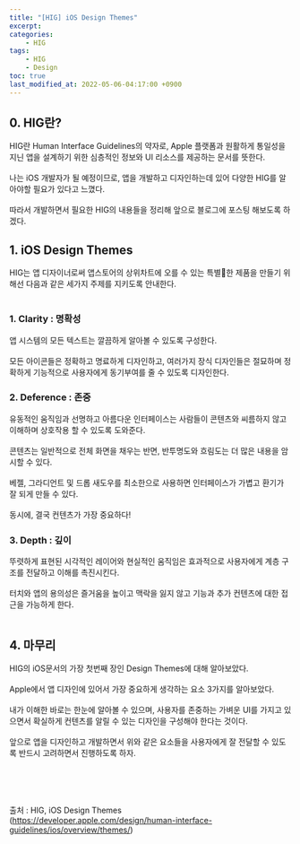 ```yaml
---
title: "[HIG] iOS Design Themes"
excerpt:
categories:
    - HIG
tags:
    - HIG
    - Design
toc: true
last_modified_at: 2022-05-06-04:17:00 +0900
---
```

## 0. HIG란?
HIG란 Human Interface Guidelines의 약자로, Apple 플랫폼과 원활하게 통일성을 지닌 앱을 설계하기 위한 심층적인 정보와 UI 리소스를 제공하는 문서를 뜻한다.<br/>
<br/>
나는 iOS 개발자가 될 예정이므로, 앱을 개발하고 디자인하는데 있어 다양한 HIG를 알아야할 필요가 있다고 느꼈다.<br/>
<br/>
따라서 개발하면서 필요한 HIG의 내용들을 정리해 앞으로 블로그에 포스팅 해보도록 하겠다.<br/>


## 1. iOS Design Themes
HIG는 앱 디자이너로써 앱스토어의 상위차트에 오를 수 있는 특별한 제품을 만들기 위해선 다음과 같은 세가지 주제를 지키도록 안내한다.<br/>
<br/>

### 1. Clarity : 명확성
앱 시스템의 모든 텍스트는 깔끔하게 알아볼 수 있도록 구성한다.<br/>
<br/>
모든 아이콘들은 정확하고 명료하게 디자인하고, 여러가지 장식 디자인들은 절묘하며 정확하게 기능적으로 사용자에게 동기부여를 줄 수 있도록 디자인한다.<br/>

### 2. Deference : 존중
유동적인 움직임과 선명하고 아름다운 인터페이스는 사람들이 콘텐츠와 씨름하지 않고 이해하며 상호작용 할 수 있도록 도와준다.<br/>
<br/>
콘텐츠는 일반적으로 전체 화면을 채우는 반면, 반투명도와 흐림도는 더 많은 내용을 암시할 수 있다.<br/>
<br/>
베젤, 그라디언트 및 드롭 새도우를 최소한으로 사용하면 인터페이스가 가볍고 환기가 잘 되게 만들 수 있다.<br/>
<br/>
동시에, 결국 컨텐츠가 가장 중요하다!

### 3. Depth : 깊이
뚜렷하게 표현된 시각적인 레이어와 현실적인 움직임은 효과적으로 사용자에게 계층 구조를 전달하고 이해를 촉진시킨다.<br/>
<br/>
터치와 앱의 용의성은 즐거움을 높이고 맥락을 잃지 않고 기능과 추가 컨텐츠에 대한 접근을 가능하게 한다.<br/>
<br/>

## 4. 마무리
HIG의 iOS문서의 가장 첫번째 장인 Design Themes에 대해 알아보았다.<br/>
<br/>
Apple에서 앱 디자인에 있어서 가장 중요하게 생각하는 요소 3가지를 알아보았다.<br/>
<br/>
내가 이해한 바로는 한눈에 알아볼 수 있으며, 사용자를 존중하는 가벼운 UI를 가지고 있으면서 확실하게 컨텐츠를 알릴 수 있는 디자인을 구성해야 한다는 것이다.<br/>
<br/>
앞으로 앱을 디자인하고 개발하면서 위와 같은 요소들을 사용자에게 잘 전달할 수 있도록 반드시 고려하면서 진행하도록 하자.

<br/><br/><br/><br/>
출처 : HIG, iOS Design Themes<br/>
(<https://developer.apple.com/design/human-interface-guidelines/ios/overview/themes/>)<br/>
